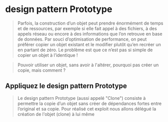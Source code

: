 # design pattern Prototype

>Parfois, la construction d’un objet peut prendre énormément de temps et de ressources, par exemple si elle fait appel à des fichiers, à des appels réseau ou encore à des informations que l’on retrouve en base de données. Par souci d’optimisation de performance, on peut préférer copier un objet existant et le modifier plutôt qu’en recréer un en partant de zéro.
>Le problème est que ce n’est pas si simple de copier un objet à l’identique !

> Pouvoir utiliser un objet, sans avoir à l'altérer, pourquoi pas créer un copie, mais comment ?

## Appliquez le design pattern Prototype

>Le design pattern Prototype (aussi appelé "Clone") consiste à permettre la copie d’un objet sans créer de dépendances fortes entre l’original et sa copie.
> Pour réalisé cet exploit nous allons délégué la création de l'objet  (clone) à lui même